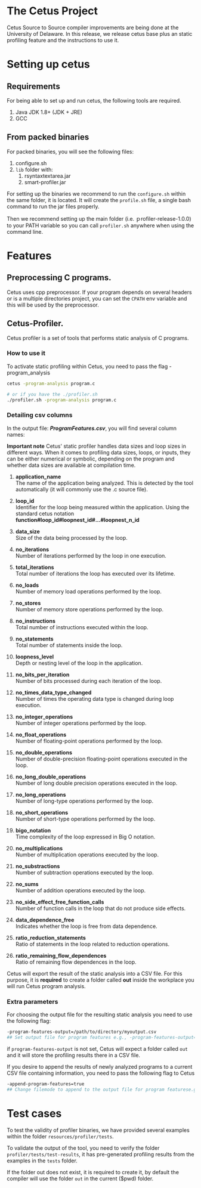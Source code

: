 # The Cetus Project
Cetus Source to Source compiler improvements are being done at the University of Delaware. In this release, we release cetus base plus an static profiling feature and the instructions to use it.

# Setting up cetus

## Requirements

For being able to set up and run cetus, the following tools are required.

1. Java JDK 1.8+ (JDK + JRE)
2. GCC 

## From packed binaries
For packed binaries, you will see the following files:
1. configure.sh
2. ```lib``` folder with:
   1. rsyntaxtextarea.jar
   2. smart-profiler.jar

For setting up the binaries we recommend to run the ```configure.sh``` within the same folder, it is located. 
It will create the ```profile.sh``` file, a single bash command to run the jar files properly.

Then we recommend setting up the main folder (i.e. ｐrofiler-release-1.0.0) to your PATH variable so you can call ```profiler.sh``` anywhere
when using the command line.

# Features

## Preprocessing C programs.
Cetus uses cpp preprocessor. If your program depends on several headers or is a multiple directories project, you can set the ```CPATH``` env variable and this will be used by the preprocessor.

## Cetus-Profiler.
Cetus profiler is a set of tools that performs static analysis of C programs.

### How to use it      
To activate static profiling within Cetus, you need to pass the flag -program_analysis

```bash
cetus -program-analysis program.c

# or if you have the ./profiler.sh
./profiler.sh -program-analysis program.c
```

### Detailing csv columns
In the output file: ***ProgramFeatures.csv***, you will find several column names:

**Important note**
Cetus' static profiler handles data sizes and loop sizes in different ways. When it comes to profiling data sizes, loops, or inputs, they can be either numerical or symbolic, depending on the program and whether data sizes are available at compilation time.


1. **application_name**  
   The name of the application being analyzed. This is detected by the tool automatically (it will commonly use the .c source file).

2. **loop_id**  
   Identifier for the loop being measured within the application. Using the standard cetus notation **function#loop_id#loopnest_id#...#loopnest_n_id**

3. **data_size**  
   Size of the data being processed by the loop.

4. **no_iterations**  
   Number of iterations performed by the loop in one execution.

5. **total_iterations**  
   Total number of iterations the loop has executed over its lifetime.

6. **no_loads**  
   Number of memory load operations performed by the loop.

7. **no_stores**  
   Number of memory store operations performed by the loop.

8. **no_instructions**  
   Total number of instructions executed within the loop.

9. **no_statements**  
   Total number of statements inside the loop.

10. **loopness_level**  
    Depth or nesting level of the loop in the application.

11. **no_bits_per_iteration**  
    Number of bits processed during each iteration of the loop.

12. **no_times_data_type_changed**  
    Number of times the operating data type is changed during loop execution.

13. **no_integer_operations**  
    Number of integer operations performed by the loop.

14. **no_float_operations**  
    Number of floating-point operations performed by the loop.

15. **no_double_operations**  
    Number of double-precision floating-point operations executed in the loop.

16. **no_long_double_operations**  
    Number of long double precision operations executed in the loop.

17. **no_long_operations**  
    Number of long-type operations performed by the loop.

18. **no_short_operations**  
    Number of short-type operations performed by the loop.

19. **bigo_notation**  
    Time complexity of the loop expressed in Big O notation.

20. **no_multiplications**  
    Number of multiplication operations executed by the loop.

21. **no_substractions**  
    Number of subtraction operations executed by the loop.

22. **no_sums**  
    Number of addition operations executed by the loop.

23. **no_side_effect_free_function_calls**  
    Number of function calls in the loop that do not produce side effects.

24. **data_dependence_free**  
    Indicates whether the loop is free from data dependence.

25. **ratio_reduction_statements**  
    Ratio of statements in the loop related to reduction operations.

26. **ratio_remaining_flow_dependences**  
    Ratio of remaining flow dependences in the loop.




Cetus will export the result of the static analysis into a CSV file. For this purpose, it is **required** to create a folder called **out** inside the workplace you will run Cetus program analysis.

### Extra parameters

For choosing the output file for the resulting static analysis you need to use the following flag:

```bash
-program-features-output=/path/to/directory/myoutput.csv
## Set output file for program features e.g., -program-features-output=myoutput.csv
```

if ```program-features-output``` is not set, Cetus will expect a folder called ```out``` and it will store the profiling results there in a CSV file.

If you desire to append the results of newly analyzed programs to a current CSV file containing information, you need to pass the following flag to Cetus
```bash
-append-program-features=true
## Change filemode to append to the output file for program featurese.g., -append-program-features=true
```

# Test cases
To test the validity of profiler binaries, we have provided several examples within the folder ```resources/profiler/tests```.

To validate the output of the tool, you need to verify the folder ```profiler/tests/test-results```, it has pre-generated profiling results from the examples in the ```tests``` folder. 

If the folder out does not exist, it is required to create it, by default the compiler will use the folder ```out``` in the current ($pwd) folder.
